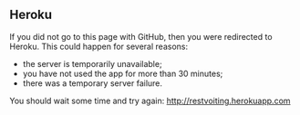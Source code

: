## Heroku


If you did not go to this page with GitHub, then you were redirected to Heroku.
This could happen for several reasons:
- the server is temporarily unavailable;
- you have not used the app for more than 30 minutes;
- there was a temporary server failure.

You should wait some time and try again: http://restvoiting.herokuapp.com